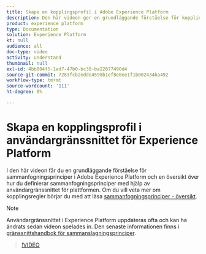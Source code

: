 ```yaml
---
title: Skapa en kopplingsprofil i Adobe Experience Platform
description: Den här videon ger en grundläggande förståelse för kopplingsprofiler inom Adobe Experience Platform och visar hur du definierar kopplingsprofiler med hjälp av användargränssnittet för plattformen.
product: experience platform
type: Documentation
solution: Experience Platform
kt: null
audience: all
doc-type: video
activity: understand
thumbnail: null
exl-id: 4bb804f5-1ad7-47b0-bc38-ba22877490d4
source-git-commit: 7283fcb2edde4598b1ef8e0ee1f1b002434ba492
workflow-type: tm+mt
source-wordcount: '111'
ht-degree: 0%

---
```


# Skapa en kopplingsprofil i användargränssnittet för Experience Platform

I den här videon får du en grundläggande förståelse för sammanfogningsprinciper i Adobe Experience Platform och en översikt över hur du definierar sammanfogningsprinciper med hjälp av användargränssnittet för plattformen. Om du vill veta mer om kopplingsregler börjar du med att läsa [sammanfogningsprinciper - översikt](../merge-policies/overview.md).

>[!NOTE]
>
>Användargränssnittet i Experience Platform uppdateras ofta och kan ha ändrats sedan videon spelades in. Den senaste informationen finns i [gränssnittshandbok för sammanslagningsprinciper](../merge-policies/ui-guide.md).

>[!VIDEO](https://video.tv.adobe.com/v/330433?quality=12&learn=on&captions=eng)
